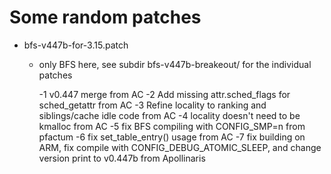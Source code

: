 Some random patches
===================

- bfs-v447b-for-3.15.patch
   
   - only BFS here, see subdir bfs-v447b-breakeout/ for the 
     individual patches 

     -1 v0.447 merge from AC
     -2 Add missing attr.sched_flags for sched_getattr from AC
     -3 Refine locality to ranking and siblings/cache idle code from AC
     -4 locality doesn't need to be kmalloc from AC
     -5 fix BFS compiling with CONFIG_SMP=n from pfactum
     -6 fix set_table_entry() usage from AC
     -7 fix building on ARM, fix compile with CONFIG_DEBUG_ATOMIC_SLEEP,
        and change version print to v0.447b from Apollinaris


     


